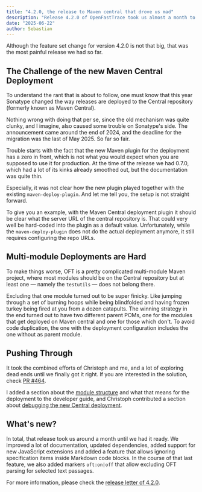 ```yaml
---
title: "4.2.0, the release to Maven central that drove us mad"
description: "Release 4.2.0 of OpenFastTrace took us almost a month to make. The reason was that we needed to switch to the new Maven Central deployment mechanism. Which turned out to be a lot harder than expected."
date: "2025-06-22"
author: Sebastian
---
```


Although the feature set change for version 4.2.0 is not that big, that was the most painful release we had so far.

## The Challenge of the new Maven Central Deployment

To understand the rant that is about to follow, one must know that this year Sonatype changed the way releases are deployed to the Central repository (formerly known as Maven Central).

Nothing wrong with doing that per se, since the old mechanism was quite clunky, and I imagine, also caused some trouble on Sonatype's side. The announcement came around the end of 2024, and the deadline for the migration was the last of May 2025. So far so fair.

Trouble starts with the fact that the new Maven plugin for the deployment has a zero in front, which is not what you would expect when you are supposed to use it for production. At the time of the release we had 0.7.0, which had a lot of its kinks already smoothed out, but the documentation was quite thin.

Especially, it was not clear how the new plugin played together with the existing `maven-deploy-plugin`. And let me tell you, the setup is not straight forward.

To give you an example, with the Maven Central deployment plugin it should be clear what the server URL of the central repository is. That could very well be hard-coded into the plugin as a default value. Unfortunately, while the `maven-deploy-plugin` does not do the actual deployment anymore, it still requires configuring the repo URLs.

## Multi-module Deployments are Hard

To make things worse, OFT is a pretty complicated multi-module Maven project, where most modules should be on the Central repository but at least one — namely the `testutils` — does not belong there.

Excluding that one module turned out to be super finicky. Like jumping through a set of burning hoops while being blindfolded and having frozen turkey being fired at you from a dozen catapults. The winning strategy in the end turned out to have two different parent POMs, one for the modules that get deployed on Maven central and one for those which don't. To avoid code duplication, the one with the deployment configuration includes the one without as parent module.

## Pushing Through

It took the combined efforts of Christoph and me, and a lot of exploring dead ends until we finally got it right.  If you are interested in the solution, check [PR #464](https://github.com/itsallcode/openfasttrace/pull/464/files).

I added a section about the [module structure](https://github.com/itsallcode/openfasttrace/blob/main/doc/developer_guide.md#module-overview) and what that means for the deployment to the developer guide, and Christoph contributed a section about [debugging the new Central deployment](https://github.com/itsallcode/openfasttrace/blob/main/doc/developer_guide.md#debugging-maven-central-deployment).

## What's new?

In total, that release took us around a month until we had it ready. We improved a lot of documentation, updated dependencies, added support for new JavaScript extensions and added a feature that allows ignoring specification items inside Markdown code blocks. In the course of that last feature, we also added markers `oft:on|off` that allow excluding OFT parsing for selected text passages.

For more information, please check the [release letter of 4.2.0](https://github.com/itsallcode/openfasttrace/releases/tag/4.2.0).
